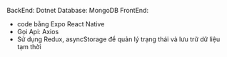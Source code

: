 BackEnd: Dotnet
Database: MongoDB
FrontEnd: 
- code bằng Expo React Native
- Gọi Api: Axios
- Sử dụng Redux, asyncStorage để quản lý trạng thái và lưu trữ dữ liệu tạm thời
